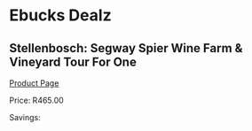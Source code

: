 
# Ebucks Dealz
## Stellenbosch: Segway Spier Wine Farm & Vineyard Tour For One
[Product Page](https://www.ebucks.com/web/shop/productSelected.do?prodId=223573803&catId=714893646)

Price: R465.00

Savings: 


	